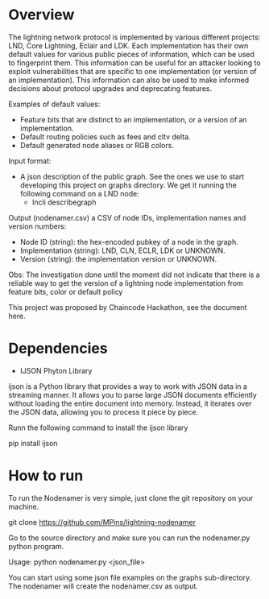 # Overview
The lightning network protocol is implemented by various different projects: LND, Core
Lightning, Eclair and LDK. Each implementation has their own default values for various public
pieces of information, which can be used to fingerprint them. This information can be useful for
an attacker looking to exploit vulnerabilities that are specific to one implementation (or version
of an implementation). This information can also be used to make informed decisions about
protocol upgrades and deprecating features.

Examples of default values:
- Feature bits that are distinct to an implementation, or a version of an implementation.
- Default routing policies such as fees and cltv delta.
- Default generated node aliases or RGB colors.

Input format:
- A json description of the public graph. See the ones we use to start developing this project on graphs directory. We get it running the following command on a LND node:
    - lncli describegraph

Output (nodenamer.csv) a CSV of node IDs, implementation names and version numbers:
- Node ID (string): the hex-encoded pubkey of a node in the graph.
- Implementation (string): LND, CLN, ECLR, LDK or UNKNOWN.
- Version (string): the implementation version or UNKNOWN.

Obs: The investigation done until the moment did not indicate that there is a reliable way to get the version of a lightning node implementation from feature bits, color or default policy

This project was proposed by Chaincode Hackathon, see the document here.

# Dependencies

- IJSON Phyton Library

ijson is a Python library that provides a way to work with JSON data in a streaming manner. It allows you to parse large JSON documents efficiently without loading the entire document into memory. Instead, it iterates over the JSON data, allowing you to process it piece by piece.

Runn the following command to install the ijson library

pip install ijson

# How to run

To run the Nodenamer is very simple, just clone the git repository on your machine.

git clone https://github.com/MPins/lightning-nodenamer

Go to the source directory and make sure you can run the nodenamer.py python program.

Usage: python nodenamer.py <json_file>

You can start using some json file examples on the graphs sub-directory. The nodenamer will create the nodenamer.csv as output.





